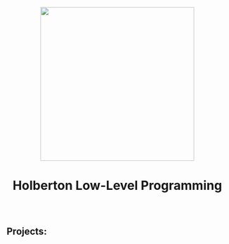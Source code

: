 <p align="center">

  <img src="ghostintheshell.png" width="350\"/>

<br>

<h1><p align="center">Holberton Low-Level Programming</h1></p></font>

<br>

<h2><p>Projects:</p></h2>
